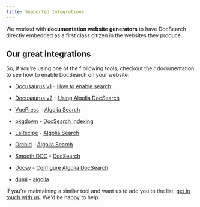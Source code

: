 ```yaml
---
title: Supported Integrations
---
```


We worked with **documentation website generators** to have DocSearch directly embedded as a first class citizen in the websites they produce.

## Our great integrations

So, if you're using one of the f ollowing tools, checkout their documentation to see how to enable DocSearch on your website:

- [Docusaurus v1](https://v1.docusaurus.io/) - [How to  enable search](https://v1.docusaurus.io/docs/en/search)

- [Docusaurus v2](https://docusaurus.io/) - [Using Algolia DocSearch](https://docusaurus.io/docs/search#using-algolia-docsearch)

- [VuePress](https://vuepress.vuejs.org/) - [Algolia Search](https://vuepress.vuejs.org/theme/default-theme-config.html#algolia-search)

- [pkgdown](https://pkgdown.r-lib.org/) - [DocSearch indexing](https://pkgdown.r-lib.org/articles/search.html)

- [LaRecipe](https://larecipe.binarytorch.com.my/docs/2.2/overview) - [Algolia Search](https://larecipe.binarytorch.com.my/docs/2.2/configurations#search)

- [Orchid](https://orchid.run) - [Algolia Search](https://orchid.run/plugins/orchidsearch#algolia-docsearch)

- [Smooth DOC](https://smooth-doc.com/) - [DocSearch](https://smooth-doc.com/docs/docsearch/)

- [Docsy](https://www.docsy.dev/) - [Configure Algolia DocSearch](https://www.docsy.dev/docs/adding-content/navigation/#configure-algolia-docsearch)

- [dumi](https://d.umijs.org/) - [algolia](https://d.umijs.org/config#algolia)

If you're maintaining a similar tool and want us to add you to the list, [get in touch with us](mailto\:docsearch@algolia.com). We'd be happy to help.
